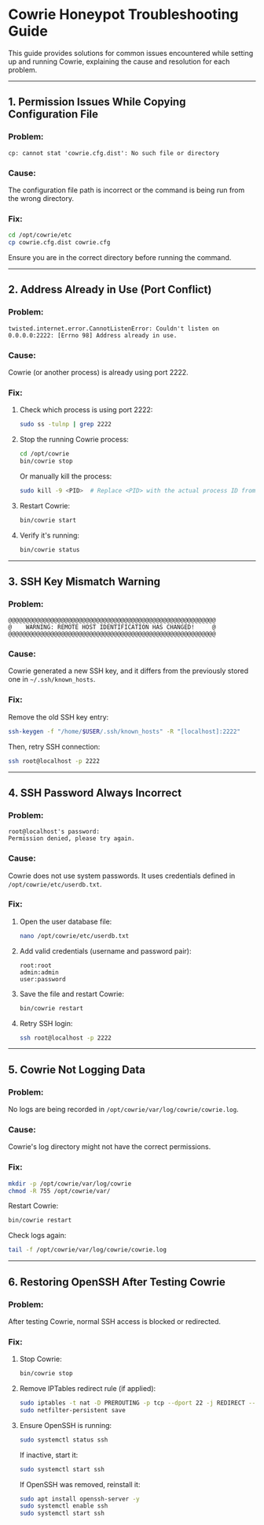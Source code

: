 # **Cowrie Honeypot Troubleshooting Guide**

This guide provides solutions for common issues encountered while setting up and running Cowrie, explaining the cause and resolution for each problem.

---

## **1. Permission Issues While Copying Configuration File**

### **Problem:**

```
cp: cannot stat 'cowrie.cfg.dist': No such file or directory
```

### **Cause:**

The configuration file path is incorrect or the command is being run from the wrong directory.

### **Fix:**

```bash
cd /opt/cowrie/etc
cp cowrie.cfg.dist cowrie.cfg
```

Ensure you are in the correct directory before running the command.

---

## **2. Address Already in Use (Port Conflict)**

### **Problem:**

```
twisted.internet.error.CannotListenError: Couldn't listen on 0.0.0.0:2222: [Errno 98] Address already in use.
```

### **Cause:**

Cowrie (or another process) is already using port 2222.

### **Fix:**

1. Check which process is using port 2222:
   ```bash
   sudo ss -tulnp | grep 2222
   ```
2. Stop the running Cowrie process:
   ```bash
   cd /opt/cowrie
   bin/cowrie stop
   ```
   Or manually kill the process:
   ```bash
   sudo kill -9 <PID>  # Replace <PID> with the actual process ID from the previous command
   ```
3. Restart Cowrie:
   ```bash
   bin/cowrie start
   ```
4. Verify it's running:
   ```bash
   bin/cowrie status
   ```

---

## **3. SSH Key Mismatch Warning**

### **Problem:**

```
@@@@@@@@@@@@@@@@@@@@@@@@@@@@@@@@@@@@@@@@@@@@@@@@@@@@@@@@@@@
@    WARNING: REMOTE HOST IDENTIFICATION HAS CHANGED!     @
@@@@@@@@@@@@@@@@@@@@@@@@@@@@@@@@@@@@@@@@@@@@@@@@@@@@@@@@@@@
```

### **Cause:**

Cowrie generated a new SSH key, and it differs from the previously stored one in `~/.ssh/known_hosts`.

### **Fix:**

Remove the old SSH key entry:

```bash
ssh-keygen -f "/home/$USER/.ssh/known_hosts" -R "[localhost]:2222"
```

Then, retry SSH connection:

```bash
ssh root@localhost -p 2222
```

---

## **4. SSH Password Always Incorrect**

### **Problem:**

```
root@localhost's password:
Permission denied, please try again.
```

### **Cause:**

Cowrie does not use system passwords. It uses credentials defined in `/opt/cowrie/etc/userdb.txt`.

### **Fix:**

1. Open the user database file:
   ```bash
   nano /opt/cowrie/etc/userdb.txt
   ```
2. Add valid credentials (username and password pair):
   ```
   root:root
   admin:admin
   user:password
   ```
3. Save the file and restart Cowrie:
   ```bash
   bin/cowrie restart
   ```
4. Retry SSH login:
   ```bash
   ssh root@localhost -p 2222
   ```

---

## **5. Cowrie Not Logging Data**

### **Problem:**

No logs are being recorded in `/opt/cowrie/var/log/cowrie/cowrie.log`.

### **Cause:**

Cowrie's log directory might not have the correct permissions.

### **Fix:**

```bash
mkdir -p /opt/cowrie/var/log/cowrie
chmod -R 755 /opt/cowrie/var/
```

Restart Cowrie:

```bash
bin/cowrie restart
```

Check logs again:

```bash
tail -f /opt/cowrie/var/log/cowrie/cowrie.log
```

---

## **6. Restoring OpenSSH After Testing Cowrie**

### **Problem:**

After testing Cowrie, normal SSH access is blocked or redirected.

### **Fix:**

1. Stop Cowrie:
   ```bash
   bin/cowrie stop
   ```
2. Remove IPTables redirect rule (if applied):
   ```bash
   sudo iptables -t nat -D PREROUTING -p tcp --dport 22 -j REDIRECT --to-port 2222
   sudo netfilter-persistent save
   ```
3. Ensure OpenSSH is running:
   ```bash
   sudo systemctl status ssh
   ```
   If inactive, start it:
   ```bash
   sudo systemctl start ssh
   ```
   If OpenSSH was removed, reinstall it:
   ```bash
   sudo apt install openssh-server -y
   sudo systemctl enable ssh
   sudo systemctl start ssh
   ```



